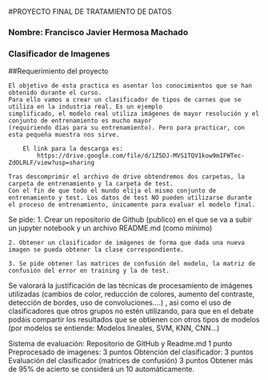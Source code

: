 #PROYECTO FINAL DE TRATAMIENTO DE DATOS
### Nombre: Francisco Javier Hermosa Machado
### Clasificador de Imagenes

##Requerimiento del proyecto

    El objetivo de esta practica es asentar los conocimientos que se han obtenido durante el curso.
    Para ello vamos a crear un clasificador de tipos de carnes que se utiliza en la industria real. Es un ejemplo
    simplificado, el modelo real utiliza imágenes de mayor resolución y el conjunto de entrenamiento es mucho mayor 
    (requiriendo días para su entrenamiento). Pero para practicar, con esta pequeña muestra nos sirve.

        El link para la descarga es:
            https://drive.google.com/file/d/1Z5DJ-MVS1TQV1kow9mIFWTec-ZdOLRLF/view?usp=sharing

    Tras descomprimir el archivo de drive obtendremos dos carpetas, la carpeta de entrenamiento y la carpeta de test. 
    Con el fin de que todo el mundo elija el mismo conjunto de entrenamiento y test. Los datos de test NO pueden utilizarse durante el proceso de entrenamiento, únicamente para evaluar el modelo final.

Se pide:
    1. Crear un repositorio de Github (publico) en el que se va a subir un jupyter notebook y un archivo README.md (como mínimo)

    2. Obtener un clasificador de imágenes de forma que dada una nueva imagen se pueda obtener la clase correspondiente.

    3. Se pide obtener las matrices de confusión del modelo, la matriz de confusión del error en training y la de test.

Se valorará la justificación de las técnicas de procesamiento de imágenes utilizadas (cambios de color, reducción de colores, aumento del contraste, detección de bordes, uso de convoluciones....) , asi como el uso de clasificadores que otros grupos no estén utilizando, para que en el debate podáis compartir los resultados que se obtienen con otros tipos de modelos (por modelos se entiende: Modelos lineales, SVM, KNN, CNN...)

Sistema de evaluación:
    Repositorio de GitHub y Readme.md 1 punto
    Preprocesado de imagenes: 3 puntos
    Obtención del clasificador: 3 puntos
    Evaluación del clasificador (matrices de confusión) 3 puntos
    Obtener más de 95% de acierto se considerá un 10 automáticamente.

